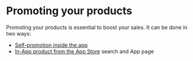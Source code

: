 # Promoting your products

Promoting your products is essential to boost your sales. It can be done in two ways:

* [Self-promotion inside the app](self-promotion.md)
* [In-App product from the App Store](promoting-in-app-purchases.md) search and App page
